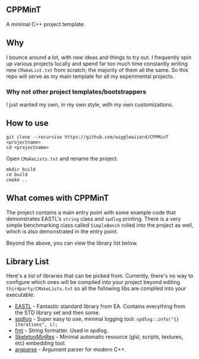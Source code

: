 CPPMinT
-------
A minimal C++ project template.

## Why
I bounce around a lot, with new ideas and things to try out. I frequently spin up various projects locally and spend far
too much time constantly writing new `CMakeList.txt` from scratch; the majority of them all the same. So this repo will
serve as my main template for all my experimental projects.

### Why not other project templates/bootstrappers
I just wanted my own, in my own style, with my own customizations.

## How to use
```shell
git clone --recursive https://github.com/wigglewizard/CPPMinT <projectname>
cd <projectname>
```

Open `CMakeLists.txt` and rename the project.

```shell
mkdir build
cd build
cmake ..
```

## What comes with CPPMinT
The project contains a main entry point with some example code that demonstrates EASTL's `string` class and `spdlog`
printing. There is a very simple benchmarking class called `SimpleBench` rolled into the project as well, which is also
demonstrated in the entry point.

Beyond the above, you can view the library list below.

## Library List
Here's a list of libraries that can be picked from. Currently, there's no way to configure which ones will be compiled into
your project beyond editing `thirdparty/CMakeLists.txt` so all the following libs are compiled into your executable:
- [EASTL](https://github.com/electronicarts/EASTL) - Fantastic standard library from EA. Contains everything from the STD library set and then some.
- [spdlog](https://github.com/gabime/spdlog) - Super easy to use, minimal logging tool: `spdlog::info("{} iterations", i);`
- [fmt](https://github.com/fmtlib/fmt) - String formatter. Used in spdlog.
- [SkeletonMinRes](https://github.com/WiggleWizard/SkeletonMinRes) - Minimal automatic resource (glsl, scripts, textures, etc) embedding tool.
- [argparse](https://github.com/p-ranav/argparse) - Argument parser for modern C++.